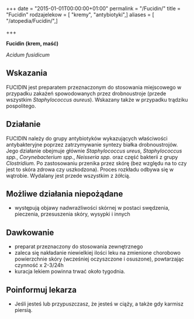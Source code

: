 +++
date = "2015-01-01T00:00:00+01:00"
permalink = "/Fucidin/"
title = "Fucidin"
rodzajelekow = [ "kremy", "antybiotyki",]
aliases = [ "/atopedia/Fucidin/",]

+++

**Fucidin (krem, maść)**

*Acidum fusidicum*

Wskazania
---------

FUCIDIN jest preparatem przeznaczonym do stosowania miejscowego w przypadku zakażeń spowodowanych przez drobnoustroje (przede wszystkim *Staphylococcus aureus*). Wskazany także w przypadku trądziku pospolitego.

Działanie
---------

FUCIDIN należy do grupy antybiotyków wykazujących właściwości antybakteryjne poprzez zatrzymywanie syntezy białka drobnoustrojów. Jego działanie obejmuje głównie *Staphylococcus ureus*, *Staphylococcus spp.*, *Corynebacterium spp.*, *Neisseria spp.* oraz część bakterii z grupy *Clostridium*. Po zastosowaniu przenika przez skórę (bez względu na to czy jest to skóra zdrowa czy uszkodzona). Proces rozkładu odbywa się w wątrobie. Wydalany jest przede wszystkim z żółcią.

Możliwe działania niepożądane
-----------------------------

-   występują objawy nadwrażliwości skórnej w postaci swędzenia, pieczenia, przesuszenia skóry, wysypki i innych

Dawkowanie
----------

-   preparat przeznaczony do stosowania zewnętrznego
-   zaleca się nakładanie niewielkiej ilości leku na zmienione chorobowo powierzchnie skóry (wcześniej oczyszczone i osuszone), powtarzając czynność x 2-3/24h
-   kuracja lekiem powinna trwać około tygodnia.

Poinformuj lekarza
------------------

-   Jeśli jesteś lub przypuszczasz, że jesteś w ciąży, a także gdy karmisz piersią.
